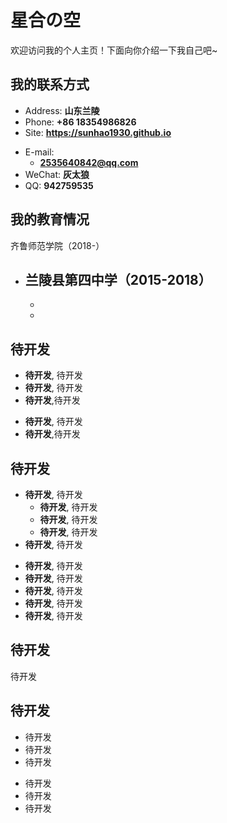 # 星合の空

欢迎访问我的个人主页！下面向你介绍一下我自己吧~

<!-- .slide -->

## 我的联系方式

- Address: **山东兰陵**
- Phone: **+86 18354986826**
- Site: **<https://sunhao1930.github.io>**

<!-- .slide vertical=true -->

- E-mail:
  - **2535640842@qq.com**
- WeChat: **灰太狼**
- QQ: **942759535**

<!-- .slide -->

## 我的教育情况

<!-- .slide vertical=true -->

齐鲁师范学院（2018-）

- 兰陵县第四中学（2015-2018）
  - 
  - 
  - 

<!-- .slide -->


## 待开发

<!-- .slide vertical=true -->

- **待开发**, 待开发
- **待开发**, 待开发
- **待开发**,待开发

<!-- .slide vertical=true -->

- **待开发**, 待开发
- **待开发**,待开发
<!-- .slide -->

## 待开发

<!-- .slide vertical=true -->

- **待开发**, 待开发
  - **待开发**, 待开发
  - **待开发**, 待开发
  - **待开发**, 待开发
- **待开发**, 待开发

<!-- .slide vertical=true -->

- **待开发**, 待开发
- **待开发**, 待开发
- **待开发**, 待开发
- **待开发**, 待开发
- **待开发**, 待开发

<!-- .slide -->

## 待开发

待开发

<!-- .slide -->

## 待开发

- 待开发
- 待开发
- 待开发
<!-- .slide vertical=true -->

- 待开发
- 待开发
- 待开发
